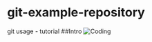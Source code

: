 # git-example-repository
git usage - tutorial 
##Intro
![Coding](https://imageio.forbes.com/blogs-images/forbestechcouncil/files/2019/01/canva-photo-editor-8-7.png?format=png&width=1200)

